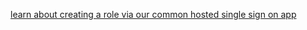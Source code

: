 [learn about creating a role via our common hosted single sign on app](https://github.com/bcgov/sso-keycloak/wiki/Creating-a-Role)